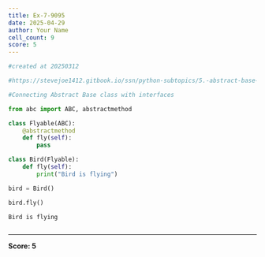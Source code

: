 ```yaml
---
title: Ex-7-9095
date: 2025-04-29
author: Your Name
cell_count: 9
score: 5
---
```


```python
#created at 20250312
```


```python
#https://stevejoe1412.gitbook.io/ssn/python-subtopics/5.-abstract-base-classes-abcs
```


```python
#Connecting Abstract Base class with interfaces
```


```python
from abc import ABC, abstractmethod
```


```python
class Flyable(ABC):
    @abstractmethod
    def fly(self):
        pass
```


```python
class Bird(Flyable):
    def fly(self):
        print("Bird is flying")
```


```python
bird = Bird()
```


```python
bird.fly()
```

    Bird is flying



```python

```


---
**Score: 5**